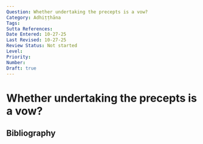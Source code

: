 ```yaml
---
Question: Whether undertaking the precepts is a vow?
Category: Adhiṭṭhāna
Tags: 
Sutta References: 
Date Entered: 10-27-25
Last Revised: 10-27-25
Review Status: Not started
Level: 
Priority: 
Number: 
Draft: true
---
```


# Whether undertaking the precepts is a vow?

## Bibliography

<!-- 

Notes:



-->